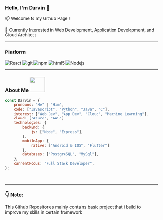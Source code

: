 ### Hello, I'm Darvin 👋

📫 Welcome to my Github Page ! 

💼 Currently Interested in Web Development, Application Development, and Cloud Architect

---
<h3>Platform</h3>
<p>
<img alt="React" src="https://img.shields.io/badge/-React-45b8d8?style=flat-square&logo=react&logoColor=white" />
<img alt="git" src="https://img.shields.io/badge/-Git-F05032?style=flat-square&logo=git&logoColor=white" />
<img alt="npm" src="https://img.shields.io/badge/-NPM-CB3837?style=flat-square&logo=npm&logoColor=white" />
<img alt="html5" src="https://img.shields.io/badge/-HTML5-E34F26?style=flat-square&logo=html5&logoColor=white" />
<img alt="Nodejs" src="https://img.shields.io/badge/-Nodejs-43853d?style=flat-square&logo=Node.js&logoColor=white" />


</p>

---
### About Me   <img src="https://media.giphy.com/media/VgCDAzcKvsR6OM0uWg/giphy.gif" width="50">

```javascript
const Darvin = {
    pronouns: "He" | "Him",
    code: ["Javascript", "Python", "Java", "C"],
    interest: ["Web Dev", "App Dev", "Cloud", "Machine Learning"],
    cloud: ["Azure", "AWS"].
    technologies: {
        backEnd: {
            js: ["Node", "Express"],
        },
        mobileApp: {
            native: ["Android & IOS", "Flutter"]
        },
        databases: ["PostgreSQL", "MySql"],
    },
    currentFocus: "Full Stack Developer",
};
```
<br>

---
### 👇 Note: 
This Github Repositories mainly contains basic project that i build to improve my skills in certain framework 

<!--
**dadarvin/dadarvin** is a ✨ _special_ ✨ repository because its `README.md` (this file) appears on your GitHub profile.

Here are some ideas to get you started:

- 🔭 I’m currently working on ...
- 🌱 I’m currently learning ...
- 👯 I’m looking to collaborate on ...
- 🤔 I’m looking for help with ...
- 💬 Ask me about ...
- 📫 How to reach me: ...
- 😄 Pronouns: ...
- ⚡ Fun fact: ...
-->
